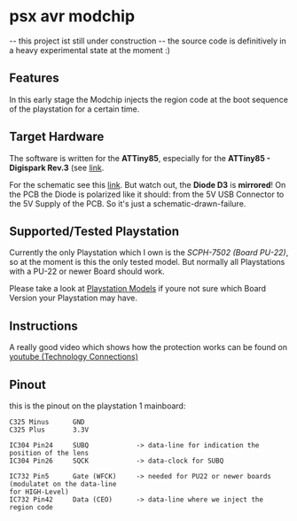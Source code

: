 # psx avr modchip

-- this project ist still under construction --
the source code is definitively in a heavy experimental state at the moment :)

## Features
In this early stage the Modchip injects the region code at the boot sequence
of the playstation for a certain time. 

## Target Hardware
The software is written for the **ATTiny85**, especially for the **ATTiny85 - Digispark Rev.3**
(see [link](https://www.az-delivery.de/products/digispark-board?ls=de#description). 

For the schematic see this
[link](https://s3.amazonaws.com/digistump-resources/files/97a1bb28_DigisparkSchematic.pdf). 
But watch out, the **Diode D3** is **mirrored**! On the PCB the Diode is polarized
like it should: from the 5V USB Connector to the 5V Supply of the PCB. So it's just
a schematic-drawn-failure. 

## Supported/Tested Playstation
Currently the only Playstation which I own is the *SCPH-7502 (Board PU-22)*, so
at the moment is this the only tested model. But normally all Playstations with
a PU-22 or newer Board should work. 

Please take a look at [Playstation Models](https://en.wikipedia.org/wiki/PlayStation_models)
if youre not sure which Board Version your Playstation may have. 

## Instructions
A really good video which shows how the protection works can be found on 
[youtube (Technology Connections)](https://www.youtube.com/watch?v=XUwSOfQ1D3c)

## Pinout
this is the pinout on the playstation 1 mainboard:

    C325 Minus      GND
    C325 Plus       3.3V

    IC304 Pin24     SUBQ            -> data-line for indication the position of the lens
    IC304 Pin26     SQCK            -> data-clock for SUBQ

    IC732 Pin5      Gate (WFCK)     -> needed for PU22 or newer boards (modulatet on the data-line
    for HIGH-Level)
    IC732 Pin42     Data (CEO)      -> data-line where we inject the region code
